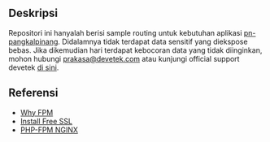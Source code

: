 ## Deskripsi

Repositori ini hanyalah berisi sample routing untuk kebutuhan aplikasi [pn-pangkalpinang](https://pn-pangkalpinang.go.id/). Didalamnya tidak terdapat data sensitif yang diekspose bebas. Jika dikemudian hari terdapat kebocoran data yang tidak diinginkan, mohon hubungi prakasa@devetek.com atau kunjungi official support devetek [di sini](https://devetek.com/).

## Referensi

- [Why FPM](https://www.cloudways.com/blog/php-fpm-on-cloud/)
- [Install Free SSL](https://www.digitalocean.com/community/tutorials/how-to-secure-nginx-with-let-s-encrypt-on-centos-7)
- [PHP-FPM NGINX](https://tecnstuff.net/how-to-install-wordpress-with-nginx-on-centos-7/)
